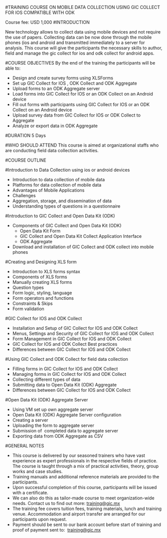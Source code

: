 #TRAINING COURSE ON MOBILE DATA COLLECTION USING GIC COLLECT FOR IOS COMPATIBLE WITH ODK

Course fee: USD 1,000
#INTRODUCTION

New technology allows to collect data using mobile devices and not require the use of papers. Collecting data can be now done through the mobile phones (ios and android and transmitted immediately to a server for analysis. This course will give the participants the necessary skills to author, field and manage the gic collect for ios and odk collect for android apps.

#COURSE OBJECTIVES
By the end of the training the participants will be able to:
* Design and create survey forms using XLSForms
* Set up GIC Collect for IOS , ODK Collect and ODK Aggregate 
* Upload forms to an ODK Aggregate server
* Load forms into GIC Collect for IOS or an ODK Collect on an Android device
* Fill out forms with participants using GIC Collect for IOS or an ODK Collect on an Android device
* Upload survey data from GIC Collect for IOS or ODK Collect to Aggregate
* Analyze or export data in ODK Aggregate

#DURATION
5 Days

#WHO SHOULD ATTEND
This course is aimed at organizational staffs who are conducting field data collection activities.

#COURSE OUTLINE

#Introduction to Data Collection using ios or android devices
* Introduction to data collection of mobile data
* Platforms for data collection of mobile data
* Advantages of Mobile Applications
* Challenges
* Aggregation, storage, and dissemination of data
* Understanding types of questions in a questionnaire

#Introduction to GIC Collect and Open Data Kit (ODK)
* Components of GIC Collect and Open Data Kit (ODK)
    * Open Data Kit Form
    * GIC Collect and Open Data Kit Collect Application Interface
    * ODK Aggregate
* Download and installation of GIC Collect and ODK collect into mobile phones

#Creating and Designing XLS form
* Introduction to XLS forms syntax
* Components of XLS forms
* Manually creating XLS forms
* Question types
* Form logic, styling, language
* Form operators and functions
* Constraints & Skips
* Form validation

#GIC Collect for IOS and ODK Collect
* Installation and Setup of GIC Collect for IOS and ODK Collect
* Menus, Settings and Security of GIC Collect for IOS and ODK Collect
* Form Management in GIC Collect for IOS and ODK Collect
* GIC Collect for IOS and ODK Collect Best practices
* Differences between GIC Collect for  IOS and ODK Collect

#Using GIC Collect and ODK Collect for field data collection 
* Filling forms in GIC Collect for IOS and ODK Collect
* Managing forms in GIC Collect for IOS and ODK Collect
* Collecting different types of data
* Submitting data to Open Data Kit (ODK) Aggregate
* Differences between GIC Collect for  IOS and ODK Collect

#Open Data Kit (ODK) Aggregate Server
* Using VM set up own aggregate server
* Open Data Kit (ODK) Aggregate Server configuration
* Creating a server
* Uploading the form to aggregate server      
* Submission of  completed data to aggregate server
* Exporting data from ODK Aggregate as CSV

#GENERAL NOTES
* This course is delivered by our seasoned trainers who have vast experience as expert professionals in the respective fields of practice. The course is taught through a mix of practical activities, theory, group works and case studies.
* Training manuals and additional reference materials are provided to the participants.
* Upon successful completion of this course, participants will be issued with a certificate.
* We can also do this as tailor-made course to meet organization-wide needs. Contact us to find out more: training@gic.mx
* The training fee covers tuition fees, training materials, lunch and training venue. Accommodation and airport transfer are arranged for our participants upon request.
* Payment should be sent to our bank account before start of training and proof of payment sent to:  training@gic.mx
